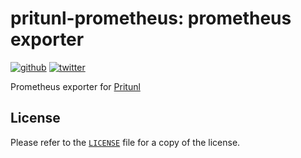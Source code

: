 # pritunl-prometheus: prometheus exporter

[![github](https://img.shields.io/badge/github-pritunl-11bdc2.svg?style=flat)](https://github.com/pritunl)
[![twitter](https://img.shields.io/badge/twitter-pritunl-55acee.svg?style=flat)](https://twitter.com/pritunl)

Prometheus exporter for [Pritunl](https://github.com/pritunl/pritunl)

## License

Please refer to the [`LICENSE`](LICENSE) file for a copy of the license.
